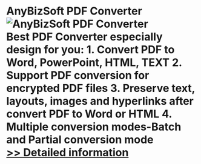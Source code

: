# AnyBizSoft PDF Converter<br />![AnyBizSoft PDF Converter](https://mycommerce.akamaized.net/api/pimages/P300949695/BIG/300949695.JPG)<br />Best PDF Converter especially design for you: 1. Convert PDF to Word, PowerPoint, HTML, TEXT 2. Support PDF conversion for encrypted PDF files 3. Preserve text, layouts, images and hyperlinks after convert PDF to Word or HTML 4. Multiple conversion modes-Batch and Partial conversion mode<br />[>> Detailed information](https://secure.shareit.com/shareit/product.html?productid=300949695&affiliateid=200057808)